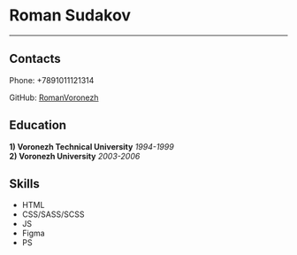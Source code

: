 # Roman Sudakov

--- 

## Contacts
Phone: +7891011121314

GitHub: [RomanVoronezh](https://github.com/RomanVoronezh)

## Education
**1) Voronezh Technical University** _1994-1999_\
**2) Voronezh University** _2003-2006_

## Skills
* HTML
* CSS/SASS/SCSS
* JS
* Figma
* PS



